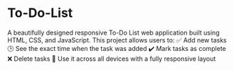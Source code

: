 # To-Do-List
A beautifully designed responsive To-Do List web application built using HTML, CSS, and JavaScript. This project allows users to:  ✅ Add new tasks  🕒 See the exact time when the task was added  ✔️ Mark tasks as complete  ❌ Delete tasks 📱 Use it across all devices with a fully responsive layout
